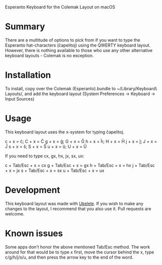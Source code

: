 

Esperanto Keyboard for the Colemak Layout on macOS


# Summary

There are a multitude of options to pick from if you want to type the Esperanto hat-characters (ĉapelitoj) using the QWERTY keyboard layout. However, there is nothing available to those who use any other alternative keyboard layouts - Colemak is no exception.

# Installation

To install, copy over the Colemak (Esperanto).bundle to ~/Library/Keyboard\ Layouts/, and add the keyboard layout (System Preferences -> Keyboard -> Input Sources)

# Usage

This keyboard layout uses the x-system for typing ĉapelitoj.

c + x = ĉ; C + x = Ĉ
g + x = ĝ; G + x = Ĝ
h + x = ĥ; H + x = Ĥ
j + x = ĵ; J + x = Ĵ
s + x = ŝ; S + x = Ŝ
u + x = ŭ; U + x = Ŭ

If you need to type cx, gx, hx, jx, sx, ux:

c + Tab/Esc + x = cx
g + Tab/Esc + x = gx
h + Tab/Esc + x = hx
j + Tab/Esc + x = jx
s + Tab/Esc + x = sx
u + Tab/Esc + x = ux 

# Development

This keyboard layout was made with [Ukelele](http://scripts.sil.org/cms/scripts/page.php?site_id=nrsi&id=ukelele). If you wish to make any changes to the layout, I recommend that you also use it. Pull requests are welcome.

# Known issues

Some apps don't honor the above mentioned Tab/Esc method. The work around for that would be to type x first, move the cursor behind the x, type c/g/h/j/s/u, and then press the arrow key to the end of the word.




